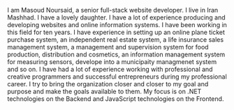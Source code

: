 I am Masoud Noursaid, a senior full-stack website developer.
I live in Iran Mashhad. I have a lovely daughter.
I have a lot of experience producing and developing websites and online information systems.
I have been working in this field for ten years.
I have experience in setting up an online plane ticket purchase system, an independent real estate system, a life insurance sales management system, a management and supervision system for food production, distribution and cosmetics, an information management system for measuring sensors, develope into a municipaity managmenet system and so on.
I have had a lot of experience working with professional and creative programmers and successful entrepreneurs during my professional career. I try to bring the organization closer and closer to my goal and purpose and make the goals available to them.
My focus is on .NET technologies on the Backend and JavaScript technologies on the Frontend.
